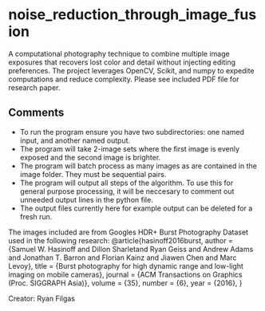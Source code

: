 # noise_reduction_through_image_fusion
A computational photography technique to combine multiple image exposures that recovers lost color and detail without injecting editing preferences. The project leverages OpenCV, Scikit, and numpy to expedite computations and reduce complexity. Please see included PDF file for research paper.

## Comments
- To run the program ensure you have two subdirectories: one named input, and another named output.
- The program will take 2-image sets where the first image is evenly exposed and the second image is brighter.
- The program will batch process as many images as are contained in the image folder. They must be sequential pairs.
- The program will output all steps of the algorithm. To use this for general purpose processing, it will be neccesary to comment out
  unneeded output lines in the python file.
- The output files currently here for example output can be deleted for a fresh run.


The images included are from Googles HDR+ Burst Photography Dataset used in the following research: @article{hasinoff2016burst, author = {Samuel W. Hasinoff and Dillon Sharletand Ryan Geiss and Andrew Adams and Jonathan T. Barron and Florian Kainz and Jiawen Chen and Marc Levoy}, title = {Burst photography for high dynamic range and low-light imaging on mobile cameras}, journal = {ACM Transactions on Graphics (Proc. SIGGRAPH Asia)}, volume = {35}, number = {6}, year = {2016}, }               


Creator: Ryan Filgas
